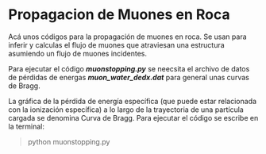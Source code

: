 # Propagacion de Muones en Roca
Acá unos códigos para la propagación de muones en roca. Se usan para inferir y calculas el flujo de muones que atraviesan una estructura asumiendo un flujo de muones incidentes.

Para ejecutar el código **_muonstopping.py_** se neecsita el archivo de datos de pérdidas de energas **_muon_water_dedx.dat_** para general unas curvas de Bragg. 

La gráfica de la pérdida de energía específica (que puede estar relacionada con la ionización específica) a lo largo de la trayectoria de una partícula cargada se denomina Curva de Bragg. Para ejecutar el código se escribe en la terminal:

> python muonstopping.py

